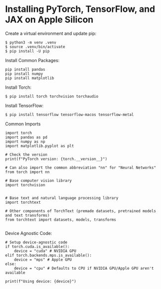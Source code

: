 # Installing PyTorch, TensorFlow, and JAX on Apple Silicon

Create a virtual environment and update pip:

```
$ python3 -m venv .venv
$ source .venv/bin/activate
$ pip install -U pip
```

Install Common Packages:
```
pip install pandas
pip install numpy
pip install matplotlib
```

Install Torch:

```
$ pip install torch torchvision torchaudio
```

Install TensorFlow:

```
$ pip install tensorflow tensorflow-macos tensorflow-metal
```

Common Imports
```
import torch
import pandas as pd
import numpy as np
import matplotlib.pyplot as plt

# Check the version
print(f"PyTorch version: {torch.__version__}")

# Can also import the common abbreviation "nn" for "Neural Networks"
from torch import nn

# Base computer vision library
import torchvision


# Base text and natural language processing library
import torchtext

# Other components of TorchText (premade datasets, pretrained models and text transforms)
from torchtext import datasets, models, transforms


```

Device Agnostic Code:

```
# Setup device-agnostic code 
if torch.cuda.is_available():
    device = "cuda" # NVIDIA GPU
elif torch.backends.mps.is_available():
    device = "mps" # Apple GPU
else:
    device = "cpu" # Defaults to CPU if NVIDIA GPU/Apple GPU aren't available

print(f"Using device: {device}")
```
